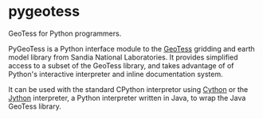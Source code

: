 # pygeotess

GeoTess for Python programmers.

PyGeoTess is a Python interface module to the
[GeoTess](http://www.sandia.gov/geotess) gridding and earth model library from
Sandia National Laboratories.  It provides simplified access to a subset of the
GeoTess library, and takes advantage of of Python's interactive interpreter and
inline documentation system.

It can be used with the standard CPython
interpretor using [Cython](http://cython.org) or the
[Jython](http://jython.org) interpreter, a Python interpreter written in Java,
to wrap the Java GeoTess library.

